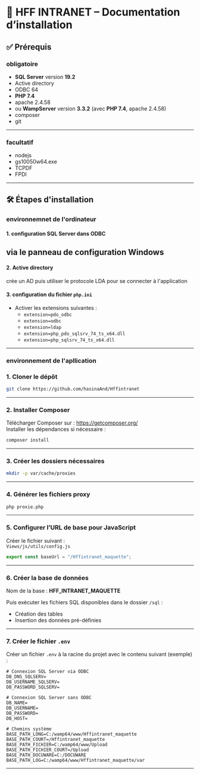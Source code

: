 # 📘 HFF INTRANET – Documentation d’installation

## ✅ Prérequis

### obligatoire
- **SQL Server** version **19.2**
- Active directory
- ODBC 64
- **PHP 7.4**
- apache 2.4.58
- ou **WampServer** version **3.3.2** (avec **PHP 7.4**, apache 2.4.58)
- composer
- git
  
---
### facultatif
- nodejs
- gs10050w64.exe
- TCPDF
- FPDI
  

---

## 🛠️ Étapes d'installation
### environnemnet de l'ordinateur 

#### 1. configuration **SQL Server dans ODBC**
via le panneau de configuration Windows
---
#### 2. Active directory
crée un AD puis utiliser le protocole LDA pour se connecter à l'application

#### 3. configuration  du fichier `php.ini`
- Activer les extensions suivantes :
    - `extension=pdo_odbc`
    - `extension=odbc`
    - `extension=ldap`
    - `extension=php_pdo_sqlsrv_74_ts_x64.dll`
    - `extension=php_sqlsrv_74_ts_x64.dll`
---
### environnement de l'apllication
### 1. Cloner le dépôt

```bash
git clone https://github.com/hasinaAnd/Hffintranet
```

---

### 2. Installer Composer

Télécharger Composer sur : https://getcomposer.org/  
Installer les dépendances si nécessaire :

```bash
composer install
```

---

### 3. Créer les dossiers nécessaires

```bash
mkdir -p var/cache/proxies
```

---

### 4. Générer les fichiers proxy

```bash
php proxie.php
```

---

### 5. Configurer l’URL de base pour JavaScript

Créer le fichier suivant :  
`Views/js/utils/config.js`

```javascript
export const baseUrl = "/Hffintranet_maquette";
```

---

### 6. Créer la base de données

Nom de la base : **HFF_INTRANET_MAQUETTE**

Puis exécuter les fichiers SQL disponibles dans le dossier `/sql` :
- Création des tables
- Insertion des données pré-définies

---

### 7. Créer le fichier `.env`

Créer un fichier `.env` à la racine du projet avec le contenu suivant (exemple) :

```env
# Connexion SQL Server via ODBC
DB_DNS_SQLSERV=
DB_USERNAME_SQLSERV=
DB_PASSWORD_SQLSERV=

# Connexion SQL Server sans ODBC
DB_NAME=
DB_USERNAME=
DB_PASSWORD=
DB_HOST=

# Chemins système
BASE_PATH_LONG=C:/wamp64/www/Hffintranet_maquette
BASE_PATH_COURT=/Hffintranet_maquette
BASE_PATH_FICHIER=C:/wamp64/www/Upload
BASE_PATH_FICHIER_COURT=/Upload
BASE_PATH_DOCUWARE=C:/DOCUWARE
BASE_PATH_LOG=C:/wamp64/www/Hffintranet_maquette/var
```

---
